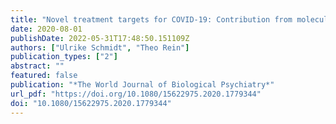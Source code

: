 ```yaml
---
title: "Novel treatment targets for COVID-19: Contribution from molecular psychiatry"
date: 2020-08-01
publishDate: 2022-05-31T17:48:50.151109Z
authors: ["Ulrike Schmidt", "Theo Rein"]
publication_types: ["2"]
abstract: ""
featured: false
publication: "*The World Journal of Biological Psychiatry*"
url_pdf: "https://doi.org/10.1080/15622975.2020.1779344"
doi: "10.1080/15622975.2020.1779344"
---
```


